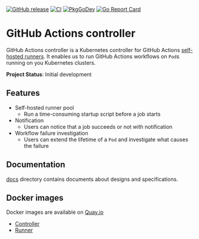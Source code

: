 [![GitHub release](https://img.shields.io/github/release/cybozu-go/github-actions-controller.svg?maxAge=60)][releases]
[![CI](https://github.com/cybozu-go/github-actions-controller/workflows/main/badge.svg)](https://github.com/cybozu-go/github-actions-controller/actions)
[![PkgGoDev](https://pkg.go.dev/badge/github.com/cybozu-go/github-actions-controller?tab=overview)](https://pkg.go.dev/github.com/cybozu-go/github-actions-controller?tab=overview)
[![Go Report Card](https://goreportcard.com/badge/github.com/cybozu-go/github-actions-controller)](https://goreportcard.com/report/github.com/cybozu-go/github-actions-controller)

GitHub Actions controller
=========================

GitHub Actions controller is a Kubernetes controller for GitHub Actions [self-hosted runners](https://docs.github.com/en/actions/hosting-your-own-runners/about-self-hosted-runners).
It enables us to run GitHub Actions workflows on `Pod`s running on you Kubernetes
clusters.

**Project Status**: Initial development

Features
--------

- Self-hosted runner pool
  - Run a time-consuming startup script before a job starts
- Notification
  - Users can notice that a job succeeds or not with notification
- Workflow failure investigation
  - Users can extend the lifetime of a `Pod` and investigate what causes the failure

Documentation
-------------

[docs](docs/) directory contains documents about designs and specifications.

Docker images
-------------

Docker images are available on [Quay.io](https://quay.io/repository/cybozu)
- [Controller](https://quay.io/repository/cybozu/actions-controller)
- [Runner](https://quay.io/repository/cybozu/actions-runner)

[releases]: https://github.com/cybozu-go/github-actions-controller/releases
